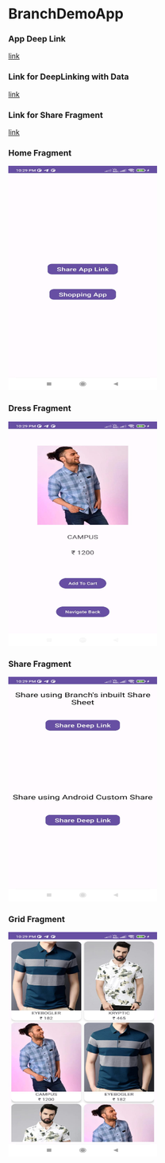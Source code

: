 # BranchDemoApp
### App Deep Link
[link](https://branchdemovamsi.app.link/yi0U71s38zb)

### Link for DeepLinking with Data
[link](https://branchdemovamsi.app.link/slp)

### Link for Share Fragment
[link](https://branchdemovamsi.app.link/sfl)

### Home Fragment
<img src="https://github.com/vamsimadhav/BranchDemoApp/blob/deep_data/app/src/main/res/drawable/home_fragment.jpg"  width="300" height="450">

### Dress Fragment
<img src="https://github.com/vamsimadhav/BranchDemoApp/blob/deep_data/app/src/main/res/drawable/dress_fragment.jpg"  width="300" height="450">

### Share Fragment
<img src="https://github.com/vamsimadhav/BranchDemoApp/blob/deep_data/app/src/main/res/drawable/share_fragment.jpg"  width="300" height="450">

### Grid Fragment
<img src="https://github.com/vamsimadhav/BranchDemoApp/blob/deep_data/app/src/main/res/drawable/grid_fragment.jpg"  width="300" height="450">
